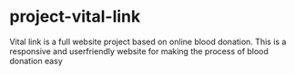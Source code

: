 # project-vital-link
Vital link is a full website project based on online blood donation. This is a responsive and userfriendly website for making the process of blood donation easy

